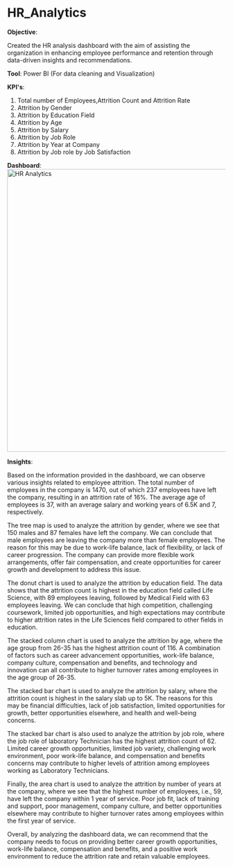 # HR_Analytics
**Objective**:

Created the HR analysis dashboard with the aim of assisting the organization in enhancing employee performance and retention through data-driven insights and recommendations.

**Tool**: Power BI (For data cleaning and Visualization)
	
**KPI's**:
1. Total number of Employees,Attrition Count and Attrition Rate
2. Attrition by Gender
3. Attrition by Education Field
4. Attrition by Age
5. Attrition by Salary
6. Attrition by Job Role
7. Attrition by Year at Company
8. Attrition by Job role by Job Satisfaction

**Dashboard**:<img width="653" alt="HR Analytics" src="https://user-images.githubusercontent.com/112420165/234149320-e9e875c9-39e5-4d1e-a3b9-0f062a8c8e66.png">

**Insights**:

Based on the information provided in the dashboard, we can observe various insights related to employee attrition. The total number of employees in the company is 1470, out of which 237 employees have left the company, resulting in an attrition rate of 16%. The average age of employees is 37, with an average salary and working years of 6.5K and 7, respectively.

The tree map is used to analyze the attrition by gender, where we see that 150 males and 87 females have left the company. We can conclude that male employees are leaving the company more than female employees. The reason for this may be due to work-life balance, lack of flexibility, or lack of career progression. The company can provide more flexible work arrangements, offer fair compensation, and create opportunities for career growth and development to address this issue.

The donut chart is used to analyze the attrition by education field. The data shows that the attrition count is highest in the education field called Life Science, with 89 employees leaving, followed by Medical Field with 63 employees leaving. We can conclude that high competition, challenging coursework, limited job opportunities, and high expectations may contribute to higher attrition rates in the Life Sciences field compared to other fields in education.

The stacked column chart is used to analyze the attrition by age, where the age group from 26-35 has the highest attrition count of 116. A combination of factors such as career advancement opportunities, work-life balance, company culture, compensation and benefits, and technology and innovation can all contribute to higher turnover rates among employees in the age group of 26-35.

The stacked bar chart is used to analyze the attrition by salary, where the attrition count is highest in the salary slab up to 5K. The reasons for this may be financial difficulties, lack of job satisfaction, limited opportunities for growth, better opportunities elsewhere, and health and well-being concerns.

The stacked bar chart is also used to analyze the attrition by job role, where the job role of laboratory Technician has the highest attrition count of 62. Limited career growth opportunities, limited job variety, challenging work environment, poor work-life balance, and compensation and benefits concerns may contribute to higher levels of attrition among employees working as Laboratory Technicians.

Finally, the area chart is used to analyze the attrition by number of years at the company, where we see that the highest number of employees, i.e., 59, have left the company within 1 year of service. Poor job fit, lack of training and support, poor management, company culture, and better opportunities elsewhere may contribute to higher turnover rates among employees within the first year of service.

Overall, by analyzing the dashboard data, we can recommend that the company needs to focus on providing better career growth opportunities, work-life balance, compensation and benefits, and a positive work environment to reduce the attrition rate and retain valuable employees.
